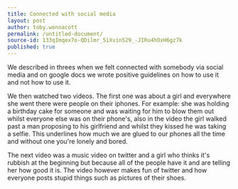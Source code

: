 ```yaml
---
title: Connected with social media
layout: post
author: toby.wonnacott
permalink: /untitled-document/
source-id: 133qImqex7o-QDilmr_5iXvin529_-JIRu4hOxH6gz7k
published: true
---
```

We described in threes when we felt connected with somebody via social media and on google docs we wrote positive guidelines on how to use it and not how to use it.

We then watched two videos. The first one was about a girl and everywhere she went there were people on their iphones. For example: she was holding a birthday cake for someone and was waiting for him to blow them out whilst everyone else was on their phone's, also in the video the girl walked past a man proposing to his girlfriend and whilst they kissed he was taking a selfie. This underlines how much we are glued to our phones all the time and without one you're lonely and bored.

The next video was a music video on twitter and a girl who thinks it's rubbish at the beginning but because all of the people have it and are telling her how good it is. The video however makes fun of twitter and how everyone posts stupid things such as pictures of their shoes.

